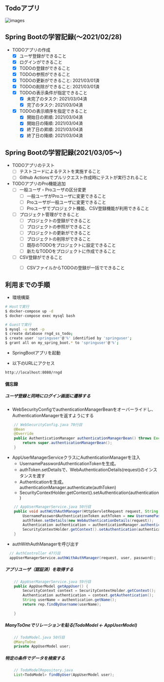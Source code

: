 ## Todoアプリ

![images](http://www.rinsymbol.sakura.ne.jp/github_images/rngd_todo_20210304.png)

## Spring Bootの学習記録(～2021/02/28)

- TODOアプリの作成
  - [x] ユーザ登録ができること
  - [x] ログインができること
  - [x] TODOの登録ができること
  - [x] TODOの参照ができること
  - [x] TODOの更新ができること: 2021/03/01済
  - [x] TODOの削除ができること: 2021/03/01済
  - [x] TODOの表示条件が指定できること
    - [x] 未完了のタスク: 2021/03/04済
    - [x] 完了のタスク: 2021/03/04済
  - [x] TODOの表示順序を指定できること
     - [x] 開始日の昇順: 2021/03/04済
     - [x] 開始日の降順: 2021/03/04済
     - [x] 終了日の昇順: 2021/03/04済
     - [x] 終了日の降順: 2021/03/04済

## Spring Bootの学習記録(2021/03/05～)
     
- TODOアプリのテスト
  - [ ] テストコードによるテストを実施すること
  - [ ] Github Actionsでプルリクエスト作成時にテストが実行されること
- TODOアプリのPro機能追加
  - [ ] 一般ユーザ・Proユーザの区分変更
    - [ ] 一般ユーザがProユーザに変更できること
    - [ ] Proユーザが一般ユーザに変更できること
    - [ ] Proユーザでプロジェクト機能、CSV登録機能が利用できること
  - [ ] プロジェクト管理ができること
    - [ ] プロジェクトの登録ができること
    - [ ] プロジェクトの参照ができること
    - [ ] プロジェクトの更新ができること
    - [ ] プロジェクトの削除ができること
    - [ ] 既存のTODOをプロジェクトに設定できること
    - [ ] 新たなTODOをプロジェクトに作成できること
  - [ ] CSV登録ができること
    - [ ] CSVファイルからTODOの登録が一括でできること


## 利用までの手順

* 環境構築

```sh
# Hostで実行
$ docker-compose up -d
$ docker-compose exec mysql bash

# Guestで実行
$ mysql -u root -p
$ create database rngd_ss_todo;
$ create user 'springuser'@'%' identified by 'springuser';
$ grant all on my_spring_boot.* to 'springuser'@'%';
```

* SpringBootアプリを起動

* 以下のURLにアクセス

```
http://localhost:8080/rngd
```


#### 備忘録

##### ユーザ登録と同時にログイン画面に遷移する

* WebSecurityConfigでauthenticationManagerBeanをオーバーライドし、AuthenticationManagerを返すようにする
  
```java:WebSecurityConfig.java
    // WebSecurityConfig.java 70行目
    @Bean
    @Override
    public AuthenticationManager authenticationManagerBean() throws Exception {
        return super.authenticationManagerBean();
    }
```

* AppUserManagerServiceクラスにAuthenticationManagerを注入
  * UsernamePasswordAuthenticationTokenを生成。
  * authToken.setDetailsで、WebAuthenticationDetails(request)のインスタンスを渡す
  * Authenticationを生成。authenticationManager.authenticate(authToken)
  * SecurityContextHolder.getContext().setAuthentication(authentication)

```java
    // AppUserManagerService.java 50行目
    public void authWithAuthManager(HttpServletRequest request, String user, String password) {
        UsernamePasswordAuthenticationToken authToken = new UsernamePasswordAuthenticationToken(user, password);
        authToken.setDetails(new WebAuthenticationDetails(request));
        Authentication authentication = authenticationManager.authenticate(authToken);
        SecurityContextHolder.getContext().setAuthentication(authentication);
    }

```

* authWithAuthManagerを呼び出す

```java
  // AuthController 47行目
  appUserManagerService.authWithAuthManager(request, user, password);
```

##### アプリユーザ（認証済）を取得する

```java
    // AppUserManagerService.java 59行目
    public AppUserModel getAppUser() {
        SecurityContext context = SecurityContextHolder.getContext();
        Authentication authentication = context.getAuthentication();
        String userName = authentication.getName();
        return rep.findByUsername(userName);
        
    }
```


##### ManyToOneでリレーションを貼る(TodoModel <- AppUserModel)

```java
    // TodoModel.java 50行目
    @ManyToOne
    private AppUserModel user;
```

##### 特定の条件でデータを検索する


```java
    // TodoModelRepository.java
    List<TodoModel> findByUser(AppUserModel user);
```



